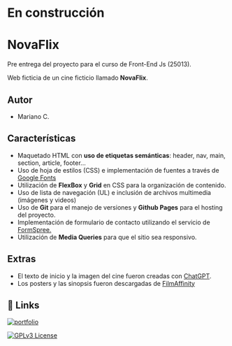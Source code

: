 # En construcción

# NovaFlix
Pre entrega del proyecto para el curso de Front-End Js (25013).

Web ficticia de un cine ficticio llamado **NovaFlix**.

## Autor

- Mariano C.

## Características

- Maquetado HTML con **uso de etiquetas semánticas**: header, nav, main, section, article, footer...
- Uso de hoja de estilos (CSS) e implementación de fuentes a través de [Google Fonts](https://fonts.google.com/)
- Utilización de **FlexBox** y **Grid** en CSS para la organización de contenido.
- Uso de lista de navegación (UL) e inclusión de archivos multimedia (imágenes y videos)
- Uso de **Git** para el manejo de versiones y **Github Pages** para el hosting del proyecto.
- Implementación de formulario de contacto utilizando el servicio de [FormSpree.](https://formspree.io/)
- Utilización de **Media Queries** para que el sitio sea responsivo.

## Extras
- El texto de inicio y la imagen del cine fueron creadas con [ChatGPT](https://chatgpt.com/).
- Los posters y las sinopsis fueron descargadas de [FilmAffinity](https://www.filmaffinity.com/es/main.html)

## 🔗 Links
[![portfolio](https://img.shields.io/badge/my_portfolio-000?style=for-the-badge&logo=ko-fi&logoColor=white)](https://www.github.com/mcattani)

[![GPLv3 License](https://img.shields.io/badge/License-GPL%20v3-yellow.svg)](https://opensource.org/licenses/)


